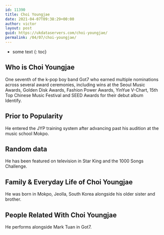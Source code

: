 ```yaml
---
id: 11390
title: Choi Youngjae
date: 2021-04-07T09:38:29+00:00
author: victor
layout: post
guid: https://ukdataservers.com/choi-youngjae/
permalink: /04/07/choi-youngjae/
---
```


* some text
{: toc}


## Who is Choi Youngjae



One seventh of the k-pop boy band Got7 who earned multiple nominations across several award ceremonies, including wins at the Seoul Music Awards, Golden Disk Awards, Fashion Power Awards, YinYue V-Chart, 15th Top Chinese Music Festival and SEED Awards for their debut album Identify. 

                
                
                
## Prior to Popularity



He entered the JYP training system after advancing past his audition at the music school Mokpo.

                
                
                
## Random data



He has been featured on television in Star King and the 1000 Songs Challenge.

                
                
                
## Family & Everyday Life of Choi Youngjae



He was born in Mokpo, Jeolla, South Korea alongside his older sister and brother.

                
                
                
## People Related With Choi Youngjae



He performs alongside Mark Tuan in Got7.

                
              
            
          
          
          